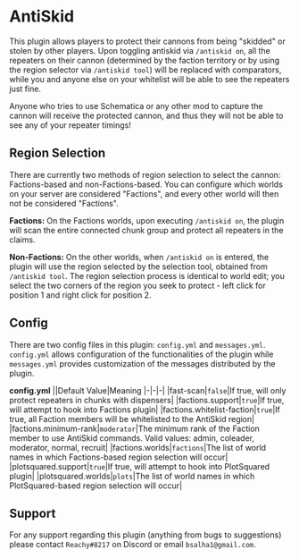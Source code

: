 # AntiSkid

This plugin allows players to protect their cannons from being "skidded" or stolen by other players. Upon toggling antiskid via `/antiskid on`, all the repeaters on their cannon (determined by the faction territory or by using the region selector via `/antiskid tool`) will be replaced with comparators, while you and anyone else on your whitelist will be able to see the repeaters just fine. 

Anyone who tries to use Schematica or any other mod to capture the cannon will receive the protected cannon, and thus they will not be able to see any of your repeater timings!


## Region Selection

There are currently two methods of region selection to select the cannon: Factions-based and non-Factions-based. You can configure which worlds on your server are considered "Factions", and every other world will then not be considered "Factions".

**Factions:** On the Factions worlds, upon executing `/antiskid on`, the plugin will scan the entire connected chunk group and protect all repeaters in the claims.

**Non-Factions:** On the other worlds, when `/antiskid on` is entered, the plugin will use the region selected by the selection tool, obtained from `/antiskid tool`. The region selection process is identical to world edit; you select the two corners of the region you seek to protect - left click for position 1 and right click for position 2.

## Config

There are two config files in this plugin: `config.yml` and `messages.yml`. `config.yml` allows configuration of the functionalities of the plugin while `messages.yml` provides customization of the messages distributed by the plugin.

**config.yml** 
||Default Value|Meaning
|-|-|-|
|fast-scan|`false`|If true, will only protect repeaters in chunks with dispensers|
|factions.support|`true`|If true, will attempt to hook into Factions plugin|
|factions.whitelist-faction|`true`|If true, all Faction members will be whitelisted to the AntiSkid region|
|factions.minimum-rank|`moderator`|The minimum rank of the Faction member to use AntiSkid commands. Valid values: admin, coleader, moderator, normal, recruit|
|factions.worlds|`factions`|The list of world names in which Factions-based region selection will occur|
|plotsquared.support|`true`|If true, will attempt to hook into PlotSquared plugin|
|plotsquared.worlds|`plots`|The list of world names in which PlotSquared-based region selection will occur|

## Support

For any support regarding this plugin (anything from bugs to suggestions) please contact `Reachy#8217` on Discord or email `bsalha1@gmail.com`.